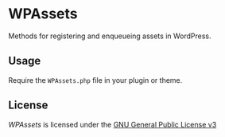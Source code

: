 WPAssets
========

Methods for registering and enqueueing assets in WordPress.

## Usage
Require the `WPAssets.php` file in your plugin or theme.

## License

*WPAssets* is licensed under the [GNU General Public License v3](./LICENSE)

